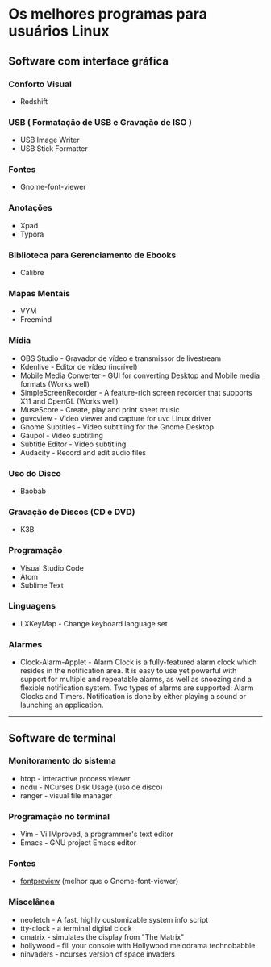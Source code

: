 # Os melhores programas para usuários Linux

## Software com interface gráfica

### Conforto Visual
* Redshift

### USB ( Formatação de USB e Gravação de ISO )
* USB Image Writer
* USB Stick Formatter

### Fontes
* Gnome-font-viewer

### Anotações
* Xpad
* Typora

### Biblioteca para Gerenciamento de Ebooks
* Calibre

### Mapas Mentais
* VYM
* Freemind

### Mídia
* OBS Studio - Gravador de vídeo e transmissor de livestream
* Kdenlive - Editor de vídeo (incrível)
* Mobile Media Converter - GUI for converting Desktop and Mobile media formats (Works well)
* SimpleScreenRecorder - A feature-rich screen recorder that supports X11 and OpenGL (Works well)
* MuseScore - Create, play and print sheet music
* guvcview - Video viewer and capture for uvc Linux driver
* Gnome Subtitles - Video subtitling for the Gnome Desktop
* Gaupol - Video subtitling
* Subtitle Editor - Video subtitling
* Audacity - Record and edit audio files

### Uso do Disco
* Baobab

### Gravação de Discos (CD e DVD)
* K3B

### Programação
* Visual Studio Code
* Atom
* Sublime Text

### Linguagens
* LXKeyMap - Change keyboard language set

### Alarmes
* Clock-Alarm-Applet - Alarm Clock is a fully-featured alarm clock which resides in the notification area. It is easy to use yet powerful with support for multiple and repeatable alarms, as well as snoozing and a flexible notification system. Two types of alarms are supported: Alarm Clocks and Timers. Notification is done by either playing a sound or launching an application. 

---

## Software de terminal

### Monitoramento do sistema
* htop - interactive process viewer
* ncdu - NCurses Disk Usage (uso de disco)
* ranger - visual file manager

### Programação no terminal
* Vim - Vi IMproved, a programmer's text editor
* Emacs - GNU project Emacs editor

### Fontes
* [fontpreview](https://github.com/sdushantha/fontpreview) (melhor que o Gnome-font-viewer)

### Miscelânea
* neofetch - A fast, highly customizable system info script
* tty-clock - a terminal digital clock
* cmatrix - simulates the display from "The Matrix"
* hollywood - fill your console with Hollywood melodrama technobabble
* ninvaders - ncurses version of space invaders